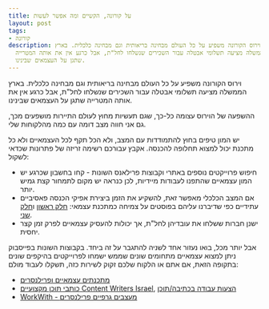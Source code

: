 ```yaml
---
title: על קורונה, הקשיים ומה אפשר לעשות
layout: post
tags:
- קורונה
description: וירוס הקורונה משפיע על כל העולם מבחינה בריאותית וגם מבחינה כלכלית. בארץ
  הממשלה מציעה תשלומי אבטלה עבור השכירים שנשלחו לחל"ת, אבל כרגע אין את אותה המטרייה
  שתגן על העצמאים שבינינו.
---
```


וירוס הקורונה משפיע על כל העולם מבחינה בריאותית וגם מבחינה כלכלית. בארץ הממשלה מציעה תשלומי אבטלה עבור השכירים שנשלחו לחל"ת, אבל כרגע אין את אותה המטרייה שתגן על העצמאים שבינינו.

ההשפעה של הוירוס עצומה כל-כך, שגם תעשיות מחוץ לעולם התיירות מושפעים מכך, גם אני חווה מצב דומה עם כמה מהלקוחות שלי.

יש המון טיפים בחוץ להתמודדות עם המצב, ולא הכל תקף לכל העצמאיים ולא כל מתכנת יכול למצוא תחלופה להכנסה. אקבץ עבורכם רשימה זריזה של פתרונות שכדאי לשקול:

*   חיפוש פרוייקטים נוספים באתרי וקבוצות פרילאנס השונות - קחו בחשבון שכרגע יש המון עצמאיים שהתפנו לעבודות מיידיות, לכן כנראה יש מקום לתמחור קצת גמיש יותר. 
*    אם המצב הכלכלי מאפשר זאת, להשקיע את הזמן ביצירת אפיקי הכנסה פאסיביים עתידיים כפי שדיברנו עליהם בפוסטים על צמיחה כמתכנת עצמאי: [חלק ראשון](https://developers.co.il/posts/growth-as-freelance-developer) ו[חלק שני](https://developers.co.il/posts/growth-as-freelance-developer-2).
*    ישנן חברות ששלחו את עובדיהן לחל"ת, אך יכולות להעסיק עצמאיים לפרק זמן קצר יחסית.

אבל יותר מכל, בואו נעזור אחד לשניה להתגבר על זה ביחד.  בקבוצות השונות בפייסבוק ניתן למצוא עצמאיים מתחומים שונים שממש ישמחו לפרוייקטים בהיקפים שונים בתקופה הזאת, אם אתם או הלקוח שלכם זקוק לשירות כזה, תשקלו לעבוד מולם:
* [מתכנתים עצמאיים ופרילנסרים](https://www.facebook.com/groups/1502756793303704/)
* [כותבי תוכן מקצועיים Content Writers Israel](https://www.facebook.com/groups/ProfessionalContentWritersIsrael), [הצעות עבודה בכתיבה/תוכן](https://www.facebook.com/groups/453837668062945/)
* [WorkWith - מעצבים גרפיים פרילנסרים](https://www.facebook.com/groups/190949924602494/)
